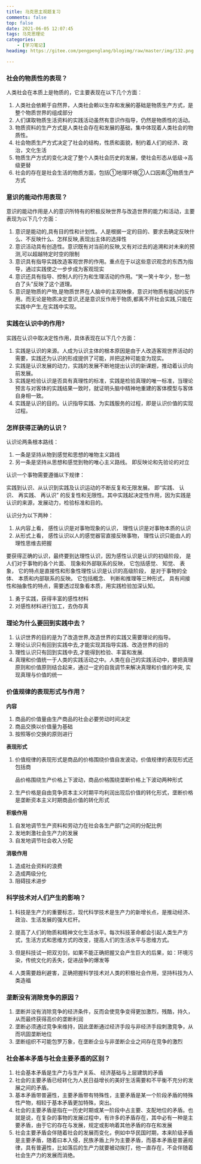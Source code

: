 ```yaml
---
title: 马克思主观题复习
comments: false
top: false
date: 2021-06-05 12:07:45
tags: 马克思理论
categories: 
	- [学习笔记]
headimg: https://gitee.com/pengpenglang/blogimg/raw/master/img/132.png

---
```


### 社会的物质性的表现？

人类社会在本质上是物质的，它主要表现在以下几个方面：

1. 人类社会依赖于自然界，人类社会赖以生存和发展的基础是物质生产方式，是整个物质世界的组成部分
2. 人们谋取物质生活资料的实践活动虽然有意识作指导，仍然是物质性的活动。
3. 物质资料的生产方式是人类社会存在和发展的基础，集中体现着人类社会的物质性。
4. 社会物质生产方式决定了社会的结构，性质和面貌，制约着人们的经济、政治，文化生活
5. 物质生产方式的变化决定了整个人类社会历史的发展，使社会形态从低级->高级更替
6. 社会的存在是社会生活的物质方面，包括①地理环境②人口因素③物质生产方式

### 意识的能动作用表现？

意识的能动作用是人的意识所特有的积极反映世界与改造世界的能力和活动，主要表现为以下几个方面：

1. 意识是能动的,具有目的性和计划性。人是根据一定的目的、要求去确定反映什么、不反映什么、怎样反映,表现出主体的选择性
2. 意识活动具有创造性。意识既有对当前的反映,又有对过去的追溯和对未来的预测,可以超越特定时空的限制
3. 意识具有指导实践改造客观世界的作用。重点在于以这些意识观念的东西为指导，通过实践使之一步步成为客观现实
4. 意识还具有指导、控制人的行为和生理活动的作用。“笑一笑十年少，愁一愁白了头”反映了这个道理。
5. 意识是物质的产物,是物质世界在人脑中的主观映像，意识对物质有能动的反作用。而无论是物质决定意识,还是意识反作用于物质,都离不开社会实践,只能在实践中产生,在实践中实现。

### 实践在认识中的作用?

实践在认识中取决定性作用，具体表现在以下几个方面：

1. 实践是认识的来源。人成为认识主体的根本原因是由于人改造客观世界活动的需要，实践还为认识的形成提供了可能，并把这种可能变为现实。
2. 实践是认识发展的动力，实践的发展不断地提出认识的新课题，推动着认识向前发展。
3. 实践是检验认识是否具有真理性的标准，实践是检验真理的唯一标准，当理论预言与对客体的实践结果一致时，就证明头脑中精神地重建的客体模型与客体自身相一致。
4. 实践是认识的目的。认识指导实践、为实践服务的过程，即是认识价值的实现过程。

### 怎样获得正确的认识？

认识论两条根本路线：

1. 一条是坚持从物到感觉和思想的唯物主义路线
2. 另一条是坚持从思想和感觉到物的唯心主义路线。 即反映论和先验论的对立

认识一个事物需要遵循以下规律：

实践到认识、从认识到实践及认识运动的不断反复和无限发展。 即“实践、 认识、 再实践、 再认识” 的反复性和无限性。其中实践起决定性作用，因为实践是认识的来源，发展动力，检验标准和目的。

认识分为以下两种：

1. 从内容上看， 感性认识是对事物现象的认识， 理性认识是对事物本质的认识
2. 从形式上看， 感性认识以人的感觉器官直接反映事物， 理性认识只能由人的理性思维去把握

要获得正确的认识，最终要到达理性认识，因为感性认识是认识的初级阶段， 是人们对于事物的各个片面、 现象和外部联系的反映， 它包括感觉、 知觉、 表象， 它的特点是直接性和形象性理性认识是认识的高级阶段， 是对于事物的全体、 本质和内部联系的反映。 它包括概念、 判断和推理等三种形式， 具有间接性和抽象性的特点，需要透过现象看本质，用实践检验加深认知。

1. 勇于实践，获得丰富的感性材料
2. 对感性材料进行加工，去伪存真

### 理论为什么要回到实践中去？

1. 认识世界的目的是为了改造世界,改造世界的实践又需要理论的指导。
2. 理论认识只有回到实践中去,才能实现其指导实践、改造世界的目的
3. 理性认识只有回到实践中去,才能得到检验、丰富和发展.
4. 真理和价值统一于人类的实践活动之中。人类在自己的实践活动中，要把真理原则和价值原则结合起来，通过一定的自我调节来解决真理和价值的冲突, 实现真理与价值的统一

### 价值规律的表现形式与作用？

**内容**

1. 商品的价值量由生产商品的社会必要劳动时间决定
2. 商品交换以价值量为基础
3. 按照等价交换的原则进行

**表现形式**

1. 价值规律的表现形式是商品的价格围绕价值自发波动，价值规律的表现形式还包括商

   品价格围绕生产价格上下波动，商品价格围绕垄断价格上下波动两种形式

2. 生产价格是自由竞争资本主义时期平均利润出现后价值的转化形式，垄断价格是垄断资本主义时期商品价值的转化形式

**积极作用**

1. 自发地调节生产资料和劳动力在社会各生产部门之间的分配比例
2. 发地刺激社会生产力的发展
3. 自发地调节社会收入分配

**消极作用**

1. 造成社会资料的浪费
2. 造成两级分化
3. 阻碍技术进步

### 科学技术对人们产生的影响？

1. 科技是生产力的重要标志，现代科学技术是生产力的新增长点，是推动经济、政治、生活发展的强大杠杆。

2. 提高了人们的物质和精神文化生活水平。每次科技革命都会引起人类生产方式，生活方式和思维方式的改变，提高人们的生活水平与思维方式。

3. 但是科技试一把双刃剑，如果不能正确把握又会产生巨大的后果，如：环境污染，传统文化的丢失，促进战争的爆发等

4. 人类需要趋利避害，正确把握科学技术对人类的积极社会作用，坚持科技为人类造福

   

### 垄断没有消除竞争的原因？

1. 垄断并没有消除竞争的经济条件，反而会使竞争变得更加激烈，残酷，持久，从而最终获得高价的垄断利润
2. 垄断必须通过竞争来维持，因此垄断通过经济手段与非经济手段刺激竞争，从而巩固垄断地位
3. 垄断组织不可能包罗万象，在垄断企业与非垄断企业之间存在竞争的激烈

### 社会基本矛盾与社会主要矛盾的区别？

1. 社会基本矛盾是生产力与生产关系、 经济基础与上层建筑的矛盾
2. 社会的主要矛盾已经转化为人民日益增长的美好生活需要和不平衡不充分的发展之间的矛盾。
3. 基本矛盾带普遍性，主要矛盾带有特殊性，主要矛盾是某一个阶段矛盾的特殊性产物，相较于基本矛盾更加特殊，突出。
4. 社会的主要矛盾是指在一历史时期或某一阶段中占主要、支配地位的矛盾。也就是说，在复杂的事物的发展过程中，有许多的矛盾存在，其中必有一种是主要矛盾，由于它的存在与发展，规定或影响着其他矛盾的存在和发展
5. 社会主要矛盾会伴随着社会的发展而变化，例如中华民国时期，本来阶级矛盾是主要矛盾，随着曰本入侵，民族矛盾上升为主要矛盾，而基本矛盾是普遍规律，具有普遍性，比如落后的生产力就要被动挨打，他一直存在，不会伴随着社会生产力的发展而消绝。

